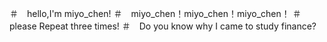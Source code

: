 ＃　hello,I'm miyo_chen!
＃　miyo_chen！miyo_chen！miyo_chen！
＃　please Repeat three times!
＃　Do you know why I came to study finance?

